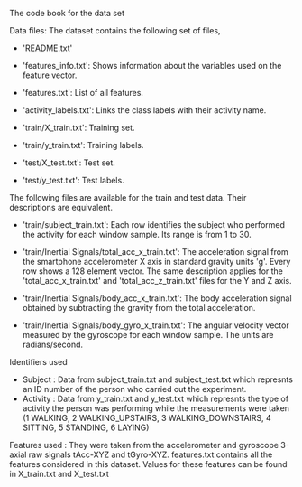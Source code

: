 The code book for the data set

Data files:
The dataset contains the following set of files,

- 'README.txt'

- 'features_info.txt': Shows information about the variables used on the feature vector.

- 'features.txt': List of all features.

- 'activity_labels.txt': Links the class labels with their activity name.

- 'train/X_train.txt': Training set.

- 'train/y_train.txt': Training labels.

- 'test/X_test.txt': Test set.

- 'test/y_test.txt': Test labels.

The following files are available for the train and test data. Their descriptions are equivalent. 

- 'train/subject_train.txt': Each row identifies the subject who performed the activity for each window sample. Its range is from 1 to 30. 

- 'train/Inertial Signals/total_acc_x_train.txt': The acceleration signal from the smartphone accelerometer X axis in standard gravity units 'g'. Every row shows a 128 element vector. The same description applies for the 'total_acc_x_train.txt' and 'total_acc_z_train.txt' files for the Y and Z axis. 

- 'train/Inertial Signals/body_acc_x_train.txt': The body acceleration signal obtained by subtracting the gravity from the total acceleration. 

- 'train/Inertial Signals/body_gyro_x_train.txt': The angular velocity vector measured by the gyroscope for each window sample. The units are radians/second. 


Identifiers used
- Subject  : Data from subject_train.txt and subject_test.txt which represnts an ID number of the person who carried out the experiment.
- Activity : Data from y_train.txt and y_test.txt which represnts the type of activity the person was performing while the measurements were taken (1 WALKING, 2 WALKING_UPSTAIRS, 3 WALKING_DOWNSTAIRS, 4 SITTING, 5 STANDING, 6 LAYING)

Features used : 
They were taken from the accelerometer and gyroscope 3-axial raw signals tAcc-XYZ and tGyro-XYZ.
features.txt contains all the features considered in this dataset. Values for these features can be found in X_train.txt and X_test.txt

